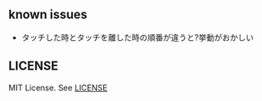 ## known issues

- タッチした時とタッチを離した時の順番が違うと?挙動がおかしい

## LICENSE

MIT License. See [LICENSE](./LICENSE)